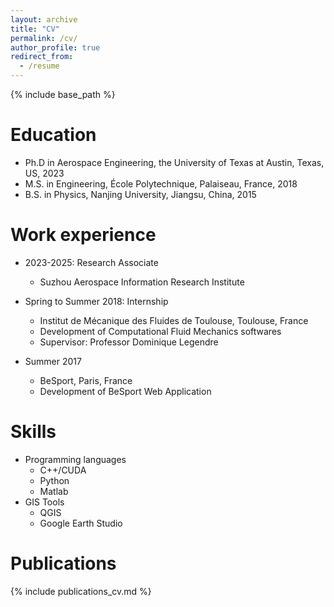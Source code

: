 ```yaml
---
layout: archive
title: "CV"
permalink: /cv/
author_profile: true
redirect_from:
  - /resume
---
```


{% include base_path %}

Education
======
* Ph.D in Aerospace Engineering, the University of Texas at Austin, Texas, US, 2023
* M.S. in Engineering, École Polytechnique, Palaiseau, France, 2018
* B.S. in Physics, Nanjing University, Jiangsu, China, 2015

Work experience
======
* 2023-2025: Research Associate
  * Suzhou Aerospace Information Research Institute

* Spring to Summer 2018: Internship
  * Institut de Mécanique des Fluides de Toulouse, Toulouse, France
  * Development of Computational Fluid Mechanics softwares
  * Supervisor: Professor Dominique Legendre

* Summer 2017
  * BeSport, Paris, France
  * Development of BeSport Web Application
  
Skills
======
* Programming languages
  * C++/CUDA
  * Python
  * Matlab
* GIS Tools
  * QGIS
  * Google Earth Studio

Publications
======
   {% include publications_cv.md %}

